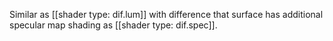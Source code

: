 Similar as [[shader type: dif.lum]] with difference that surface has additional specular map shading as [[shader type: dif.spec]].